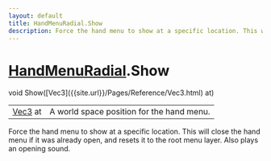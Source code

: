 ```yaml
---
layout: default
title: HandMenuRadial.Show
description: Force the hand menu to show at a specific location. This will close the hand menu if it was already open, and resets it to the root menu layer. Also plays an opening sound.
---
```

# [HandMenuRadial]({{site.url}}/Pages/Reference/HandMenuRadial.html).Show

<div class='signature' markdown='1'>
void Show([Vec3]({{site.url}}/Pages/Reference/Vec3.html) at)
</div>

|  |  |
|--|--|
|[Vec3]({{site.url}}/Pages/Reference/Vec3.html) at|A world space position for the hand menu.|

Force the hand menu to show at a specific location.
This will close the hand menu if it was already open, and resets
it to the root menu layer. Also plays an opening sound.



